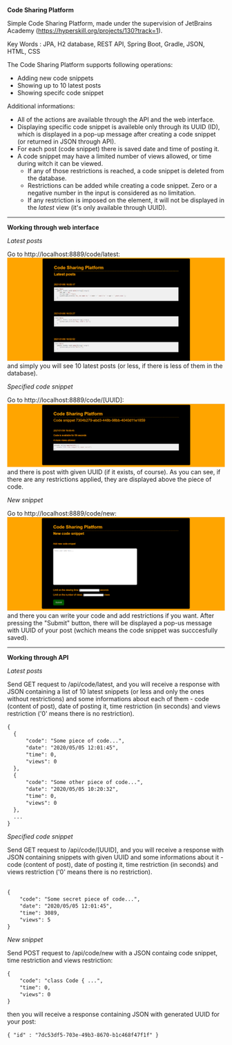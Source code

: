 **Code Sharing Platform**

Simple Code Sharing Platform, made under the supervision of JetBrains Academy (https://hyperskill.org/projects/130?track=1).

Key Words : JPA, H2 database, REST API, Spring Boot, Gradle, JSON, HTML, CSS


The Code Sharing Platform supports following operations:
* Adding new code snippets
* Showing up to 10 latest posts
* Showing specifc code snippet

Additional informations:
* All of the actions are available through the API and the web interface.
* Displaying specific code snippet is availeble only through its UUID (ID), which is displayed in a pop-up message after creating a code snippet (or returned in JSON through API).
* For each post (code snippet) there is saved date and time of posting it.
* A code snippet may have a limited number of views allowed, or time during witch it can be viewed. 
  * If any of those restrictions is reached, a code snippet is deleted from the database.
  * Restrictions can be added while creating a code snippet. Zero or a negative number in the input is considered as no limitation.
  * If any restriction is imposed on the element, it will not be displayed in the *latest* view (it's only available through UUID).

_________________________________________________

**Working through web interface**


*Latest posts*

Go to http://localhost:8889/code/latest:
![alt text](https://github.com/AlicjaZab/CodeSharingPlatform/blob/main/images/latest.PNG?raw=true)
and simply you will see 10 latest posts (or less, if there is less of them in the database).


*Specified code snippet*

Go to http://localhost:8889/code/[UUID]:
![alt text](https://github.com/AlicjaZab/CodeSharingPlatform/blob/main/images/uuid.PNG?raw=true)
and there is post with given UUID (if it exists, of course). As you can see, if there are any restrictions applied, they are displayed above the piece of code.


*New snippet*

Go to http://localhost:8889/code/new:
![alt text](https://github.com/AlicjaZab/CodeSharingPlatform/blob/main/images/new.PNG?raw=true)
and there you can write your code and add restrictions if you want. After pressing the "Submit" button, there will be displayed a pop-us message with UUID of your post (wchich means the code snippet was succcesfully saved).


_________________________________________________

**Working through API**


*Latest posts*

Send GET request to /api/code/latest, and you will receive a response with JSON containing a list of 10 latest snippets (or less and only the ones without restrictions) and some informations about each of them - code (content of post), date of posting it, time restriction (in seconds) and views restriction ('0' means there is no restriction).
```
{
  {
      "code": "Some piece of code...",
      "date": "2020/05/05 12:01:45",
      "time": 0,
      "views": 0
  },
  {
      "code": "Some other piece of code...",
      "date": "2020/05/05 10:20:32",
      "time": 0,
      "views": 0
  },
  ...
}
```


*Specified code snippet*

Send GET request to /api/code/[UUID], and you will receive a response with JSON containing snippets with given UUID and some informations about it -code (content of post), date of posting it, time restriction (in seconds) and views restriction ('0' means there is no restriction).
```

{
    "code": "Some secret piece of code...",
    "date": "2020/05/05 12:01:45",
    "time": 3089,
    "views": 5
}
```


*New snippet*

Send POST request to /api/code/new with a JSON containg code snippet, time restriction and views restriction:
```
{
    "code": "class Code { ...",
    "time": 0,
    "views": 0
}
```
then you will receive a response containing JSON with generated UUID for your post:
```
{ "id" : "7dc53df5-703e-49b3-8670-b1c468f47f1f" }
```
